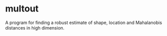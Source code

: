# multout
A program for finding a robust estimate of shape, location and Mahalanobis distances in high dimension.

